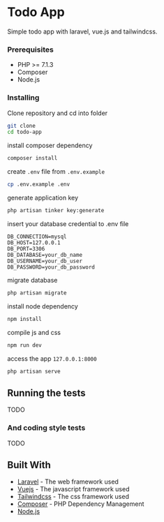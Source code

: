 # Todo App

Simple todo app with laravel, vue.js and tailwindcss.

### Prerequisites

+ PHP >= 7.1.3
+ Composer
+ Node.js

### Installing

Clone repository and cd into folder

```sh
git clone 
cd todo-app
```

install composer dependency

```sh
composer install
```

create `.env` file from `.env.example`

```sh
cp .env.example .env
```

generate application key

```sh
php artisan tinker key:generate
```

insert your database credential to .env file

```
DB_CONNECTION=mysql
DB_HOST=127.0.0.1
DB_PORT=3306
DB_DATABASE=your_db_name
DB_USERNAME=your_db_user
DB_PASSWORD=your_db_password
```

migrate database
```sh
php artisan migrate
```

install node dependency

```sh
npm install
```

compile js and css

```sh
npm run dev
```

access the app `127.0.0.1:8000`
```sh
php artisan serve
```

## Running the tests

TODO

### And coding style tests

TODO

## Built With

* [Laravel](https://laravel.com/docs/5.6) - The web framework used
* [Vuejs](https://vuejs.org/) - The javascript framework used
* [Tailwindcss](https://tailwindcss.com/) - The css framework used
* [Composer](https://getcomposer.org/) - PHP Dependency Management
* [Node.js](https://nodejs.org/en/)
